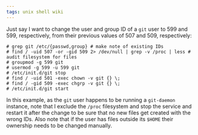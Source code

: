 ```yaml
---
tags: unix shell wiki
---
```


Just say I want to change the user and group ID of a `git` user to 599 and 599, respectively, from their previous values of 507 and 509, respectively:

```shell
# grep git /etc/{passwd,group} # make note of existing IDs
# find / -uid 507 -or -gid 509 2> /dev/null | grep -v /proc | less # audit filesystem for files
# groupmod -g 599 git
# usermod -g 599 -u 599 git
# /etc/init.d/git stop
# find / -uid 501 -exec chown -v git {} \;
# find / -gid 509 -exec chgrp -v git {} \;
# /etc/init.d/git start
```

In this example, as the `git` user happens to be running a `git-daemon` instance, note that I exclude the `/proc` filesystem and stop the service and restart it after the change to be sure that no new files get created with the wrong IDs. Also note that if the user has files outside its `$HOME` their ownership needs to be changed manually.
